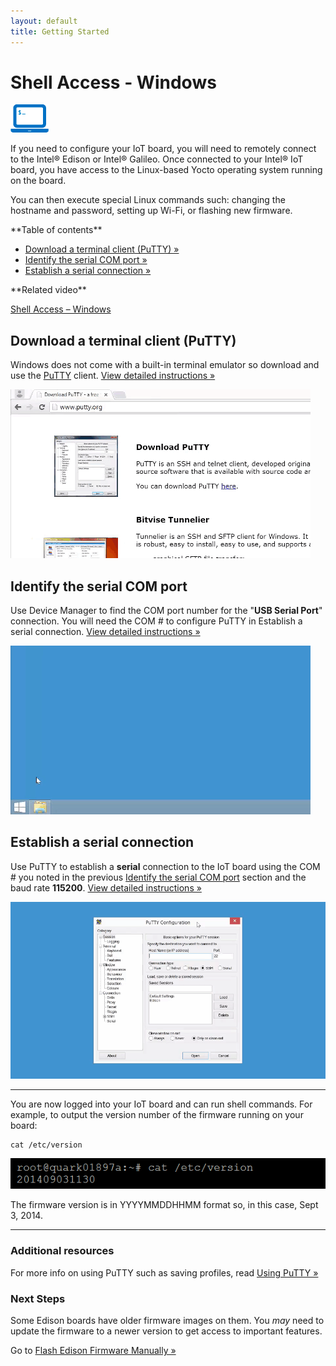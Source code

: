 ```yaml
---
layout: default
title: Getting Started
---
```


# Shell Access - Windows

![computer icon with command prompt](../images/icon-computer_shell.png)

If you need to configure your IoT board, you will need to remotely connect to the Intel® Edison or Intel® Galileo. Once connected to your Intel® IoT board, you have access to the Linux-based Yocto operating system running on the board. 

You can then execute special Linux commands such: changing the hostname and password, setting up Wi-Fi, or flashing new firmware.


<div class="toc" markdown="1">
**Table of contents**

* [Download a terminal client (PuTTY) »](#download-a-terminal-client-putty)
* [Identify the serial COM port »](#identify-the-serial-com-port)
* [Establish a serial connection »](#establish-a-serial-connection)
</div>

<div class="related-videos" markdown="1">
**Related video**

[Shell Access – Windows](https://software.intel.com/en-us/videos/shell-access-windows)
</div>

## Download a terminal client (PuTTY)

Windows does not come with a built-in terminal emulator so download and use the [PuTTY](http://www.putty.org/) client. [View detailed instructions »](details-putty.html)

![Animated gif: downloading and installing PuTTY](images/install_putty-animated.gif)


## Identify the serial COM port

Use Device Manager to find the COM port number for the "**USB Serial Port**" connection. You will need the COM # to configure PuTTY in Establish a serial connection. [View detailed instructions »](details-identify_com_port.html)

![Animated gif: identifying the serial COM port](images/identify_com_port-animated.gif)


## Establish a serial connection

Use PuTTY to establish a **serial** connection to the IoT board using the COM # you noted in the previous [Identify the serial COM port](#identify-the-serial-com-port) section and the baud rate **115200**. [View detailed instructions »](details-putty_serial_connection.html)

![Animated gif: logging into the IoT board via a PuTTY serial connection](images/putty_serial_connection-animated.gif)


---

You are now logged into your IoT board and can run shell commands. For example, to output the version number of the firmware running on your board:

```
cat /etc/version
```

![example output after running cat command](../images/firmware_version_output.png)

The firmware version is in YYYYMMDDHHMM format so, in this case, Sept 3, 2014.

---

### Additional resources

For more info on using PuTTY such as saving profiles, read [Using PuTTY »](using_putty.html)


### Next Steps

Some Edison boards have older firmware images on them. You _may_ need to update the firmware to a newer version to get access to important features.

Go to [Flash Edison Firmware Manually »](/docs/flash_firmware/manually.html)
